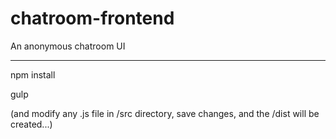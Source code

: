 # chatroom-frontend
An anonymous chatroom UI

---

npm install

gulp

(and modify any .js file in /src directory, save changes, and the /dist will be created...)
